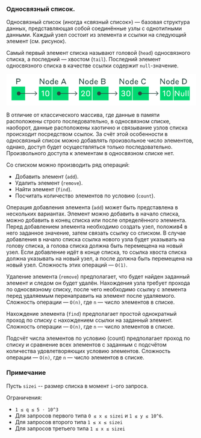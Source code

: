 ### Односвязный список.

Односвязный список (иногда «связный список») — базовая структура данных, представляющая собой соединённые узлы с однотипными
данными. Каждый узел состоит из элемента и ссылки на следующий элемент (см. рисунок).

Самый первый элемент списка называют головой (`head`) односвязного списка, а последний — хвостом (`tail`). Последний элемент
односвязного списка в качестве ссылки содержит `null`-значение.

![img.png](content%2Fimg.png)

В отличие от классического массива, где данные в памяти расположены строго последовательно, в односвязном списке, наоборот,
данные расположены хаотично и связывание узлов списка происходит посредством ссылок. За счёт этой особенности в односвязный
список можно добавлять произвольное число элементов, однако, доступ будет осуществляться только последовательно. Произвольного
доступа к элементам в односвязном списке нет.

Со списком можно производить ряд операций:
- Добавить элемент (`add`).
- Удалить элемент (`remove`).
- Найти элемент (`find`).
- Посчитать количество элементов по условию (`count`).

Операция добавления элемента (`add`) может быть представлена в нескольких вариантах. Элемент можно добавить в начало списка,
можно добавить в конец списка или после определённого элемента. Перед добавлением элемента необходимо создать узел, положив4
в него заданное значение, затем связать ссылку со списком. В случае добавления в начало списка ссылка нового узла будет 
указывать на голову списка, а голова списка должна быть перемещена на новый узел. Если добавление идёт в конце списка, то 
ссылка хвоста списка должна указывать на новый узел, а после должна быть перемещена на новый узел. Сложность этих операций —
`O(1)`.

Удаление элемента (`remove`) предполагает, что будет найден заданный элемент и следом он будет удалён. Нахождения узла требует
прохода по односвязному списку, после чего необходимо ссылку с элемента перед удаляемым перенаправить на элемент после удаляемого.
Сложность операции — `O(n)`, где `n` — число элементов в списке.

Нахождение элемента (`find`) предполагает простой однократный проход по списку с нахождением ссылки на заданный элемент. 
Сложность операции — `O(n)`, где `n` — число элементов в списке.

Подсчёт числа элементов по условию (count) предполагает проход по списку и сравнение всех элементов с заданным с подсчётом
количества удовлетворяющих условию элементов. Сложность операции — `O(n)`, где `n` — число элементов в списке.

### Примечание
Пусть `sizei` -- размер списка в момент `i`-ого запроса.

Ограничения:
- `1 ≤ q ≤ 5 ⋅ 10^3`
- Для запросов первого типа `0 ≤ x ≤ sizei` и `1 ≤ y ≤ 10^6`.
- Для запросов второго типа `1 ≤ x ≤ sizei`
- Для запросов третьего типа `1 ≤ x ≤ sizei`
